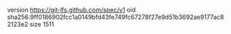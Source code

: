 version https://git-lfs.github.com/spec/v1
oid sha256:9ff0186902fcc1a0149bfd43fe749fc67278f27e9d51b3692ae9177ac82123e2
size 1511

